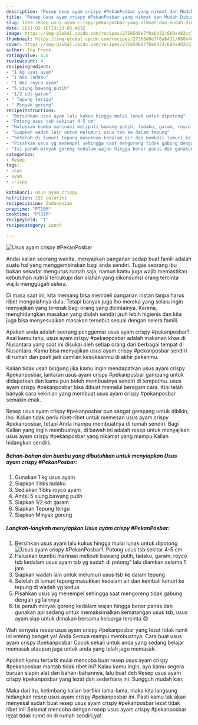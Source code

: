 ```yaml
---
description: "Resep Usus ayam crispy #PekanPosbar yang nikmat dan Mudah Dibuat"
title: "Resep Usus ayam crispy #PekanPosbar yang nikmat dan Mudah Dibuat"
slug: 1203-resep-usus-ayam-crispy-pekanposbar-yang-nikmat-dan-mudah-dibuat
date: 2021-05-16T23:13:05.463Z
image: https://img-global.cpcdn.com/recipes/27565d8e7f0a6432/680x482cq70/usus-ayam-crispy-pekanposbar-foto-resep-utama.jpg
thumbnail: https://img-global.cpcdn.com/recipes/27565d8e7f0a6432/680x482cq70/usus-ayam-crispy-pekanposbar-foto-resep-utama.jpg
cover: https://img-global.cpcdn.com/recipes/27565d8e7f0a6432/680x482cq70/usus-ayam-crispy-pekanposbar-foto-resep-utama.jpg
author: Ina Frank
ratingvalue: 4.6
reviewcount: 4
recipeingredient:
- "1 kg usus ayam"
- "1 bks ladaku"
- "1 bks royco ayam"
- "5 siung bawang putih"
- "1/2 sdt garam"
- " Tepung terigu"
- " Minyak goreng"
recipeinstructions:
- "Bersihkan usus ayam lalu kukus hingga mulai lunak untuk dipotong"
- "Potong usus tsb sekitar 4-5 cm"
- "Haluskan bumbu marinasi meliputi bawang putih, ladaku, garam, royco tsb kedalam usus ayam tsb yg sudah di potong&#34; lalu diamkan selama 1 jam"
- "Siapkan wadah lain untuk melumuri usus tsb ke dalam tepung"
- "Setelah di lumuri tepung masukkan kedalam air dan kembali lumuri ke tepung di wadah yg kedua"
- "Pisahkan usus yg menempel sehingga saat mengoreng tidak gabung dengan yg lainnya"
- "Isi penuh minyak goreng kedalam wajan hingga bener panas dan gunakan api sedang untuk memaksimalkan kematangan usus tsb, usus ayam siap untuk dimakan bersama keluarga tercinta 😍"
categories:
- Resep
tags:
- usus
- ayam
- crispy

katakunci: usus ayam crispy 
nutrition: 192 calories
recipecuisine: Indonesian
preptime: "PT10M"
cooktime: "PT31M"
recipeyield: "1"
recipecategory: Lunch

---
```



![Usus ayam crispy #PekanPosbar](https://img-global.cpcdn.com/recipes/27565d8e7f0a6432/680x482cq70/usus-ayam-crispy-pekanposbar-foto-resep-utama.jpg)

Andai kalian seorang wanita, menyajikan panganan sedap buat famili adalah suatu hal yang menggembirakan bagi anda sendiri. Tugas seorang ibu bukan sekadar mengurus rumah saja, namun kamu juga wajib memastikan kebutuhan nutrisi tercukupi dan olahan yang dikonsumsi orang tercinta wajib menggugah selera.

Di masa  saat ini, kita memang bisa membeli panganan instan tanpa harus ribet mengolahnya dulu. Tetapi banyak juga lho mereka yang selalu ingin menyajikan yang terenak bagi orang yang dicintainya. Karena, menghidangkan masakan yang diolah sendiri jauh lebih higienis dan kita juga bisa menyesuaikan masakan tersebut sesuai dengan selera famili. 



Apakah anda adalah seorang penggemar usus ayam crispy #pekanposbar?. Asal kamu tahu, usus ayam crispy #pekanposbar adalah makanan khas di Nusantara yang saat ini disukai oleh setiap orang dari berbagai tempat di Nusantara. Kamu bisa menyajikan usus ayam crispy #pekanposbar sendiri di rumah dan pasti jadi camilan kesukaanmu di akhir pekanmu.

Kalian tidak usah bingung jika kamu ingin mendapatkan usus ayam crispy #pekanposbar, lantaran usus ayam crispy #pekanposbar gampang untuk didapatkan dan kamu pun boleh membuatnya sendiri di tempatmu. usus ayam crispy #pekanposbar bisa dibuat memalui beragam cara. Kini telah banyak cara kekinian yang membuat usus ayam crispy #pekanposbar semakin enak.

Resep usus ayam crispy #pekanposbar pun sangat gampang untuk dibikin, lho. Kalian tidak perlu ribet-ribet untuk memesan usus ayam crispy #pekanposbar, tetapi Anda mampu membuatnya di rumah sendiri. Bagi Kalian yang ingin membuatnya, di bawah ini adalah resep untuk menyajikan usus ayam crispy #pekanposbar yang nikamat yang mampu Kalian hidangkan sendiri.

<!--inarticleads1-->

##### Bahan-bahan dan bumbu yang dibutuhkan untuk menyiapkan Usus ayam crispy #PekanPosbar:

1. Gunakan 1 kg usus ayam
1. Siapkan 1 bks ladaku
1. Sediakan 1 bks royco ayam
1. Ambil 5 siung bawang putih
1. Siapkan 1/2 sdt garam
1. Siapkan  Tepung terigu
1. Siapkan  Minyak goreng




<!--inarticleads2-->

##### Langkah-langkah menyiapkan Usus ayam crispy #PekanPosbar:

1. Bersihkan usus ayam lalu kukus hingga mulai lunak untuk dipotong
<img src="https://img-global.cpcdn.com/steps/a059e8630d3197b4/160x128cq70/usus-ayam-crispy-pekanposbar-langkah-memasak-1-foto.jpg" alt="Usus ayam crispy #PekanPosbar">1. Potong usus tsb sekitar 4-5 cm
1. Haluskan bumbu marinasi meliputi bawang putih, ladaku, garam, royco tsb kedalam usus ayam tsb yg sudah di potong&#34; lalu diamkan selama 1 jam
1. Siapkan wadah lain untuk melumuri usus tsb ke dalam tepung
1. Setelah di lumuri tepung masukkan kedalam air dan kembali lumuri ke tepung di wadah yg kedua
1. Pisahkan usus yg menempel sehingga saat mengoreng tidak gabung dengan yg lainnya
1. Isi penuh minyak goreng kedalam wajan hingga bener panas dan gunakan api sedang untuk memaksimalkan kematangan usus tsb, usus ayam siap untuk dimakan bersama keluarga tercinta 😍




Wah ternyata resep usus ayam crispy #pekanposbar yang lezat tidak rumit ini enteng banget ya! Anda Semua mampu membuatnya. Cara buat usus ayam crispy #pekanposbar Cocok sekali untuk anda yang sedang belajar memasak ataupun juga untuk anda yang telah jago memasak.

Apakah kamu tertarik mulai mencoba buat resep usus ayam crispy #pekanposbar mantab tidak ribet ini? Kalau kamu ingin, ayo kamu segera buruan siapin alat dan bahan-bahannya, lalu buat deh Resep usus ayam crispy #pekanposbar yang lezat dan sederhana ini. Sungguh mudah kan. 

Maka dari itu, ketimbang kalian berfikir lama-lama, maka kita langsung hidangkan resep usus ayam crispy #pekanposbar ini. Pasti kamu tak akan menyesal sudah buat resep usus ayam crispy #pekanposbar lezat tidak ribet ini! Selamat mencoba dengan resep usus ayam crispy #pekanposbar lezat tidak rumit ini di rumah sendiri,ya!.

